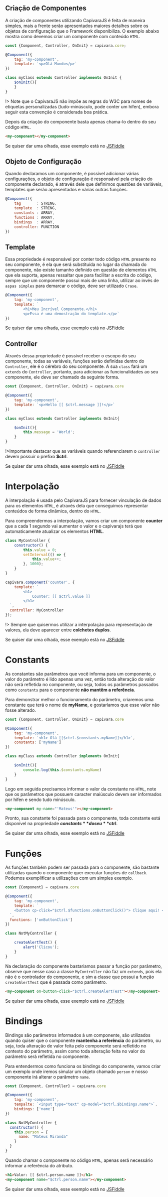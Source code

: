 ## Criação de Componentes

A criação de componentes utilizando CapivaraJS é feita de maneira simples, mais a frente serão apresentados maiores detalhes sobre os objetos de configuração que o Framework disponibiliza. O exemplo abaixo mostra como devemos criar um componente com conteúdo `HTML`.

```js
const {Component, Controller, OnInit} = capivara.core;

@Component({
	tag: 'my-component',
    template: `<p>Olá Mundo</p>` 
})

class myClass extends Controller implements OnInit {
	$onInit(){
    }
}
```
!> Note que o CapivaraJS não impõe as regras do W3C para nomes de etiquetas personalizadas (tudo-minúsculo, pode conter um hífen), embora seguir esta convenção é considerada boa prática.

Depois da criação do componente basta apenas chama-lo dentro do seu código `HTML`. 

```HTML
<my-component></my-component>
```

Se quiser dar uma olhada, esse exemplo está no [JSFiddle](https://jsfiddle.net/jcanabarro/zf8gqh0d/310/)

## Objeto de Configuração

Quando declaramos um componente, é possível adicionar várias configurações, o objeto de configuração é responsável pela criação do componente declarado, é através dele que definimos questões de variáveis, templates que serão apresentados e várias outras funções.

```js
@Component({
    tag       : STRING,
    template  : STRING,
    constants : ARRAY,
    functions : ARRAY,
    bindings  : ARRAY,
    controller: FUNCTION
})
```
## Template

Essa propriedade é responsável por conter todo código `HTML` presente no seu componente, é ela que será substituída no lugar da chamada do componente, não existe tamanho definido em questão de elementos `HTML` que ela suporta, apenas ressaltar que para facilitar a escrita do código, sempre que um componente possui mais de uma linha, utilizar ao invés de `aspas simples` para demarcar o código, deve ser utilizado `Crase`.

```js
@Component({
	tag: 'my-component',
    template: `
    	<h1>Meu Incrível Componente.</h1>
        <p>Essa é uma demostração do template.</p>`
})
```
Se quiser dar uma olhada, esse exemplo está no [JSFiddle](https://jsfiddle.net/jcanabarro/zf8gqh0d/311/)


## Controller

Através dessa propriedade é possível receber o escopo do seu componente, todas as variáveis, funções serão definidas dentro do `Controller`, ele é o cérebro do seu componente. A sua `class` fará um `extends` do `Controller`, portanto, para adicionar as funcionalidades ao seu componente, ele deve ser chamado da seguinte forma.

```js
const {Component, Controller, OnInit} = capivara.core

@Component({
	tag: 'my-component',
    template: `<p>Hello [[ $ctrl.message ]]!</p>`
})

class myClass extends Controller implements OnInit{

	$onInit(){
        this.message = 'World';
    }
}
``` 
!>Importante destacar que as variáveis quando referenciarem o `controller` devem possuir o prefixo **$ctrl**.

Se quiser dar uma olhada, esse exemplo está no [JSFiddle](https://jsfiddle.net/jcanabarro/zf8gqh0d/312/)

# Interpolação

A interpolação é usada pelo CapivaraJS para fornecer vinculação de dados para os elementos `HTML`, é através dela que conseguimos representar conteúdos de forma dinâmica, dentro do `HTML`.

Para compreendermos a interpolação, vamos criar um componente **counter** que a cada 1 segundo vai aumentar o valor e o capivarajs terá que automaticamente atualizar os elementos **HTML**.

```js
class MyController {
    constructor() {
        this.value = 0;
        setInterval(() => {
            this.value++;
        }, 1000);
    }
}

capivara.component('counter', {
	template: `
        <h1>
            Counter: [[ $ctrl.value ]]
        </h1>
  `,
  controller: MyController
});
```
!> Sempre que quisermos utilizar a interpolação para representação de valores, ela deve aparecer entre **colchetes duplos**.

Se quiser dar uma olhada, esse exemplo está no [JSFiddle](https://jsfiddle.net/zf8gqh0d/46/)

# Constants
As constantes são parâmetros que você informa para um componente, o valor do parâmetro é lido apenas uma vez, então toda alteração do valor não será refletida no componente, ou seja, todos os parâmetros passados como `constants` para o componente **não mantêm a referência**.

Para demonstrar melhor o funcionamento do parâmetro, criaremos uma constante que terá o nome de **myName**, e gostaríamos que esse valor não fosse alterado.

```js
const {Component, Controller, OnInit} = capivara.core

@Component({
    tag: 'my-component',
    template: `<h1> Olá [[$ctrl.$constants.myName]]</h1>`,
    constants: ['myName']
})

class myClass extends Controller implements OnInit{

    $onInit(){
  	    console.log(this.$constants.myName)
    }
}
```

Logo em seguida precisamos informar o valor da constante no `HTML`, note que os parâmetros que possuem caracter maiúsculo devem ser informados por hífen e sendo tudo minúsculo.

``` HTML
<my-component my-name="'Mateus'"></my-component>
```
Pronto, sua constante foi passada para o componente, toda constante está disponível na propriedade **$constants** do seu **$ctrl**.

Se quiser dar uma olhada, esse exemplo está no [JSFiddle](https://jsfiddle.net/jcanabarro/zf8gqh0d/313/)

# Funções

As funções também podem ser passada para o componente, são bastante utilizadas quando o componente quer executar funções de `callback`. Podemos exemplificar a utilizações com um simples exemplo.

```js
const {Component} = capivara.core

@Component({
	tag: 'my-component',
    template: `
  	<button cp-click="$ctrl.$functions.onButtonClick()"> Clique aqui! </button>
  `,
  functions: ['onButtonClick']
})

class NotMyController {

    createAlertTest() {
        alert('Clicou');
    }
}
```

Na declaração do componente bastariamos passar a função por parâmetro, observe que nesse caso a classe `MyController` não faz um `extends`, pois ela não é o controlador do componente, e sim a classe que possui a função `createAlertTest` que é passada como parâmetro.
``` HTML
<my-component on-button-click="$ctrl.createAlertTest"></my-component>
```

Se quiser dar uma olhada, esse exemplo está no [JSFiddle](https://jsfiddle.net/jcanabarro/x3myhc85/17/)

# Bindings
Bindings são parâmetros informados à um componente, são utilizados quando quiser que o componente **mantenha a referência** do parâmetro, ou seja, toda alteração de valor feita pelo componente será refletido no contexto do parâmetro, assim como toda alteração feita no valor do parâmetro será refletida no componente.

Para entendermos como funciona os bindings do componente, vamos criar um exemplo onde iremos simular um objeto chamado `person` e nosso componente irá alterar o parâmetro `name`.

```js
const {Component, Controller} = capivara.core

@Component({
	tag: 'my-component',
    tempalte: `<input type="text" cp-model="$ctrl.$bindings.name">`,
    bindings: ['name']
})

class NotMyController {
  constructor() {
    this.person = {
      name: "Mateus Miranda"
    }
  }
}
``` 
Quando chamar o componente no código `HTML`, apenas será necessário informar a referência do atributo.

```HTML
<h1>Valor: [[ $ctrl.person.name ]]</h1>
<my-component name="$ctrl.person.name"></my-component>
```

Se quiser dar uma olhada, esse exemplo está no [JSFiddle](https://jsfiddle.net/jcanabarro/zf8gqh0d/314/)
